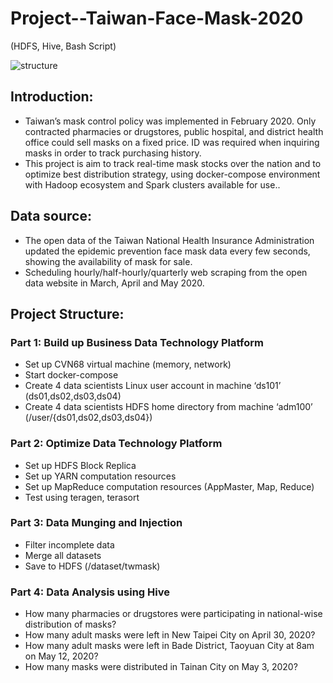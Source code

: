 # Project--Taiwan-Face-Mask-2020
(HDFS, Hive, Bash Script)

![structure]()

## Introduction:
* Taiwan’s mask control policy was implemented in February 2020. Only contracted pharmacies or drugstores, public hospital, and district health office could sell masks on a fixed price. ID was required when inquiring masks in order to track purchasing history.
* This project is aim to track real-time mask stocks over the nation and to optimize best distribution strategy, using docker-compose environment with Hadoop ecosystem and Spark clusters available for use..
## Data source:
* The open data of the Taiwan National Health Insurance Administration updated the epidemic prevention face mask data every few seconds, showing the availability of mask for sale.
* Scheduling hourly/half-hourly/quarterly web scraping from the open data website in March, April and May 2020.
## Project Structure:
### Part 1: Build up Business Data Technology Platform
* Set up CVN68 virtual machine (memory, network)
* Start docker-compose
* Create 4 data scientists Linux user account in machine ‘ds101’ (ds01,ds02,ds03,ds04)
* Create 4 data scientists HDFS home directory from machine ‘adm100’ (/user/{ds01,ds02,ds03,ds04})
### Part 2: Optimize Data Technology Platform
* Set up HDFS Block Replica
* Set up YARN computation resources
* Set up MapReduce computation resources (AppMaster, Map, Reduce)
* Test using teragen, terasort
### Part 3: Data Munging and Injection
* Filter incomplete data
* Merge all datasets
* Save to HDFS (/dataset/twmask)
### Part 4: Data Analysis using Hive
* How many pharmacies or drugstores were participating in national-wise distribution of masks?
* How many adult masks were left in New Taipei City on April 30, 2020?
* How many adult masks were left in Bade District, Taoyuan City at 8am on May 12, 2020?
* How many masks were distributed in Tainan City on May 3, 2020?

